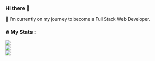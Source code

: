 ### Hi there 👋

🔭 I’m currently on my journey to become a Full Stack Web Developer.

### :fire: My Stats :<br/>
<img src="https://komarev.com/ghpvc/?username=rohityadav-sas&style=flat-square&color=blue" alt=""/><br/>
![](https://github-readme-stats.vercel.app/api?username=rohityadav-sas&theme=radical&hide_border=false&include_all_commits=true&count_private=true)<br/>
![](https://github-readme-stats.vercel.app/api/top-langs/?username=rohityadav-sas&theme=radical&hide_border=false&include_all_commits=true&count_private=true&layout=compact)<br/>
![](https://github-readme-streak-stats.herokuapp.com/?user=rohityadav-sas&theme=radical&hide_border=false)<br/>
